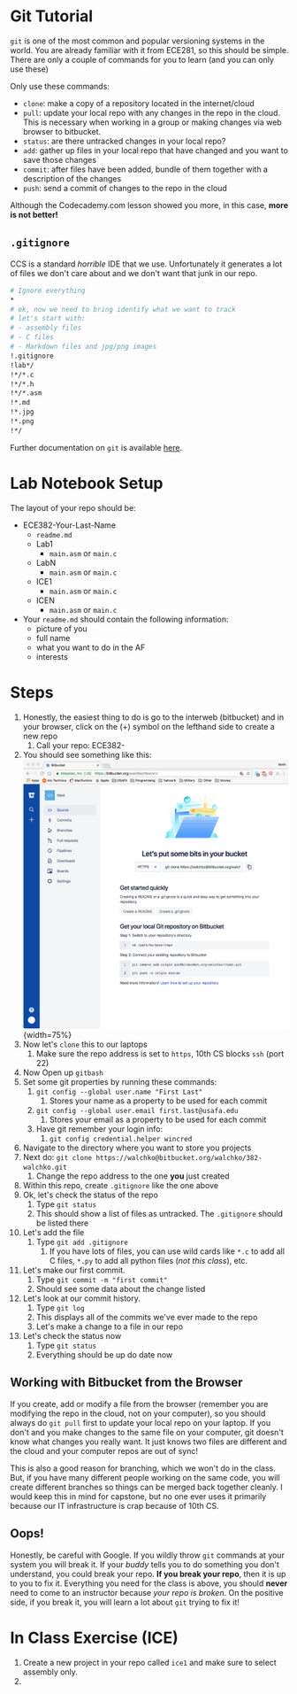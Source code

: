 # Git Tutorial

`git` is one of the most common and popular versioning systems in the world.
You are already familiar with it from ECE281, so this should be simple. There
are only a couple of commands for you to learn (and you can only use these)

Only use these commands:

- `clone`: make a copy of a repository located in the internet/cloud
- `pull`: update your local repo with any changes in the repo in the cloud. This is necessary when working in a group or making changes via web browser to bitbucket.
- `status`: are there untracked changes in your local repo?
- `add`: gather up files in your local repo that have changed and you want to save those changes
- `commit`: after files have been added, bundle of them together with a description of the changes
- `push`: send a commit of changes to the repo in the cloud

Although the Codecademy.com lesson showed you more, in this case, **more is not
better!**

## `.gitignore`

CCS is a standard *horrible* IDE that we use. Unfortunately it generates a lot
of files we don't care about and we don't want that junk in our repo.

```bash
# Ignore everything
*
# ok, now we need to bring identify what we want to track
# let's start with:
# - assembly files
# - C files
# - Markdown files and jpg/png images
!.gitignore
!lab*/
!*/*.c
!*/*.h
!*/*.asm
!*.md
!*.jpg
!*.png
!*/
```

Further documentation on `git` is available [here](https://git-scm.com/docs/gitignore).

# Lab Notebook Setup

The layout of your repo should be:

- ECE382-Your-Last-Name
    - `readme.md`
    - Lab1
        - `main.asm` or `main.c`
    - LabN
        - `main.asm` or `main.c`
    - ICE1
        - `main.asm` or `main.c`
    - ICEN
        - `main.asm` or `main.c`
- Your `readme.md` should contain the following information:
    - picture of you
    - full name
    - what you want to do in the AF
    - interests

# Steps

1. Honestly, the easiest thing to do is go to the interweb (bitbucket) and in your browser, click on the (+) symbol on the lefthand side to create a new repo
    1. Call your repo: ECE382-*<Lastname>*
1. You should see something like this: ![](new-repo.png){width=75%}
1. Now let's `clone` this to our laptops
    1. Make sure the repo address is set to `https`, 10th CS blocks `ssh` (port 22)
1. Now Open up `gitbash`
1. Set some git properties by running these commands:
    1. `git config --global user.name "First Last"`
        1. Stores your name as a property to be used for each commit
    1. `git config --global user.email first.last@usafa.edu`
        1. Stores your email as a property to be used for each commit
    1. Have git remember your login info:
        1. `git config credential.helper wincred`
1. Navigate to the directory where you want to store you projects
1. Next do: `git clone https://walchko@bitbucket.org/walchko/382-walchko.git`
    1. Change the repo address to the one **you** just created
1. Within this repo, create `.gitignore` like the one above
1. Ok, let's check the status of the repo
    1. Type `git status`
    1. This should show a list of files as untracked. The `.gitignore` should be listed there
1. Let's add the file
    1. Type `git add .gitignore`
        1. If you have lots of files, you can use wild cards like `*.c` to add all C files, `*.py` to add all python files (*not this class*), etc.
1. Let's make our first commit.
    1. Type `git commit -m "first commit"`
    1. Should see some data about the change listed
1. Let's look at our commit history.
    1. Type `git log`
    1. This displays all of the commits we've ever made to the repo
    1. Let's make a change to a file in our repo
1. Let's check the status now
    1. Type `git status`
    1. Everything should be up do date now

## Working with Bitbucket from the Browser

If you create, add or modify a file from the browser (remember you are modifying the repo in the cloud, not on your computer), so you should always do `git pull` first to update your local repo on your laptop. If you don't and you make changes to the same file on your computer, git doesn't know what changes you really want. It just knows two files are different and the cloud and your computer repos are out of sync!

This is also a good reason for branching, which we won't do in the class. But, if you have many different people working on the same code, you will create different branches so things can be merged back together cleanly. I would keep this in mind for capstone, but no one ever uses it primarily because our IT infrastructure is crap because of 10th CS.

## Oops!

Honestly, be careful with Google. If you wildly throw `git` commands at your system you will break it. If your *buddy* tells you to do something you don't understand, you could break your repo. **If you break your repo**, then it is up to you to fix it. Everything you need for the class is above, you should **never** need to come to an instructor because *your repo is broken*. On the positive side, if you break it, you will learn a lot about `git` trying to fix it!

# In Class Exercise (ICE)

1. Create a new project in your repo called `ice1` and make sure to select assembly only.
2.
